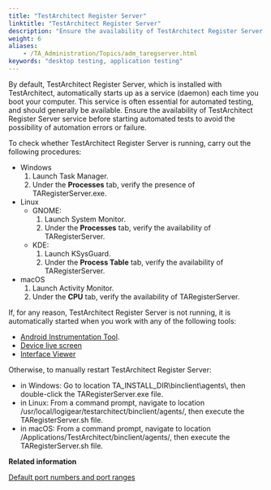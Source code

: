 ```yaml
--- 
title: "TestArchitect Register Server"
linktitle: "TestArchitect Register Server"
description: "Ensure the availability of TestArchitect Register Server service before starting automated tests to avoid the possibility of automation errors or failure."
weight: 6
aliases: 
    - /TA_Administration/Topics/adm_taregserver.html
keywords: "desktop testing, application testing"
---
```


By default, TestArchitect Register Server, which is installed with TestArchitect, automatically starts up as a service \(daemon\) each time you boot your computer. This service is often essential for automated testing, and should generally be available. Ensure the availability of TestArchitect Register Server service before starting automated tests to avoid the possibility of automation errors or failure.

To check whether TestArchitect Register Server is running, carry out the following procedures:

-   Windows
    1.  Launch Task Manager.
    2.  Under the **Processes** tab, verify the presence of TARegisterServer.exe.
-   Linux
    -   GNOME:
        1.  Launch System Monitor.
        2.  Under the **Processes** tab, verify the availability of TARegisterServer.
    -   KDE:
        1.  Launch KSysGuard.
        2.  Under the **Process Table** tab, verify the availability of TARegisterServer.
-   macOS
    1.  Launch Activity Monitor.
    2.  Under the **CPU** tab, verify the availability of TARegisterServer.

If, for any reason, TestArchitect Register Server is not running, it is automatically started when you work with any of the following tools:

-   [Android Instrumentation Tool](/automation-guide/application-testing/mobile-testing/testing-mobile-applications/android-automation/android-instrumentation-tool/).
-   [Device live screen](/automation-guide/application-testing/mobile-testing/additional-tasks-and-tools/capturing-screenshots-of-a-mobile-device)
-   [Interface Viewer](/user-guide/interface-definitions/the-interface-viewer/)

Otherwise, to manually restart TestArchitect Register Server:

-   in Windows: Go to location TA\_INSTALL\_DIR\\binclient\\agents\\, then double-click the TARegisterServer.exe file.
-   in Linux: From a command prompt, navigate to location /usr/local/logigear/testarchitect/binclient/agents/, then execute the TARegisterServer.sh file.
-   in macOS: From a command prompt, navigate to location /Applications/TestArchitect/binclient/agents/, then execute the TARegisterServer.sh file.




**Related information**  


[Default port numbers and port ranges](/administration-guide/default-port-numbers-and-port-ranges)
